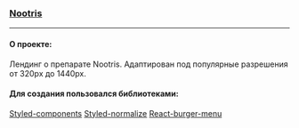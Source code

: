 ### [Nootris](https://vlad-maker.github.io/Nootris/)

***

#### О проекте:

Лендинг о препарате Nootris. Адаптирован под популярные разрешения от 320px до 1440px.

#### Для создания пользовался библиотеками:

[Styled-components](https://styled-components.com/)
[Styled-normalize](https://www.npmjs.com/package/styled-normalize)
[React-burger-menu](https://www.npmjs.com/package/react-burger-menu)

